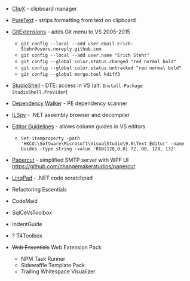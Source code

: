 ﻿- [ClipX](http://bluemars.org/clipx/) - clipboard manager
- [PureText](http://stevemiller.net/puretext/) - strips formatting from text on clipboard
- [GitExtensions](http://gitextensions.github.io/) - adds Git menu to VS 2005-2015
    - `git config --local --add user.email Erich-Stehr@users.noreply.github.com`
    - `git config --local --add user.name "Erich Stehr"`
    - `git config --global color.status.changed "red normal bold"`
    - `git config --global color.status.untracked "red normal bold"`
    - `git config --global merge.tool kdiff3`
- [StudioShell](http://studioshell.codeplex.com/) - DTE: access in VS (alt: `Install-Package StudioShell.Provider`)
- [Dependency Walker](http://www.dependencywalker.com/) - PE dependency scanner
- [ILSpy](http://ilspy.net) - .NET assembly browser and decompiler
- [Editor Guidelines](https://marketplace.visualstudio.com/items?itemName=PaulHarrington.EditorGuidelines) - allows column guides in VS editors
    - `Set-itemproperty -path 'HKCU:\Software\Microsoft\VisualStudio\9.0\Text Editor' -name Guides -type string -value 'RGB(128,0,0) 72, 80, 120, 132'`
- [Papercut](http://papercut.codeplex.com/) - simplified SMTP server with WPF UI <https://github.com/changemakerstudios/papercut>
- [LinqPad](http://www.linqpad.net) - .NET code scratchpad

- Refactoring Essentials
- CodeMaid
- SqlCeVsToolbox
- IndentGuide
- ? T4Toolbox
- ~~Web Essentials~~ Web Extension Pack
    - NPM Task Runner
    - Sidewaffle Template Pack
    - Trailing Whitespace Visualizer
